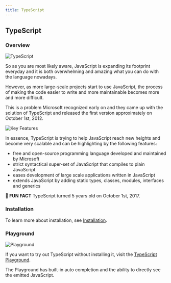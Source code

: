 ```yaml
---
title: TypeScript
---
```

## TypeScript

### Overview

![TypeScript](https://i.imgur.com/uRLunzU.png)

So as you are most likely aware, JavaScript is expanding its footprint everyday and it is both overwhelming and amazing what you can do with the language nowadays.

However, as more large-scale projects start to use JavaScript, the process of making the code easier to write and more maintainable becomes more and more difficult.

This is a problem Microsoft recognized early on and they came up with the solution of TypeScript and released the first version approximately on October 1st, 2012.

![Key Features](https://i.imgur.com/pZij95O.jpg)

In essence, TypeScript is trying to help JavaScript reach new heights and become very scalable and can be highlighting by the following features:

- free and open-source programming language developed and maintained by Microsoft
- strict syntactical super-set of JavaScript that compiles to plain JavaScript
- eases development of large scale applications written in JavaScript
- extends JavaScript by adding static types, classes, modules, interfaces and generics

**🎉 FUN FACT** TypeScript turned 5 years old on October 1st, 2017.

### Installation

To learn more about installation, see [Installation](https://guide.freecodecamp.org/typescript/installation).

### Playground

![Playground](https://i.imgur.com/vlV7ZFr.png)

If you want to try out TypeScript without installing it, visit the <a href='http://www.typescriptlang.org/play/index.html' target='_blank' rel='nofollow'>TypeScript Playground</a>.

The Playground has built-in auto completion and the ability to directly see the emitted JavaScript.